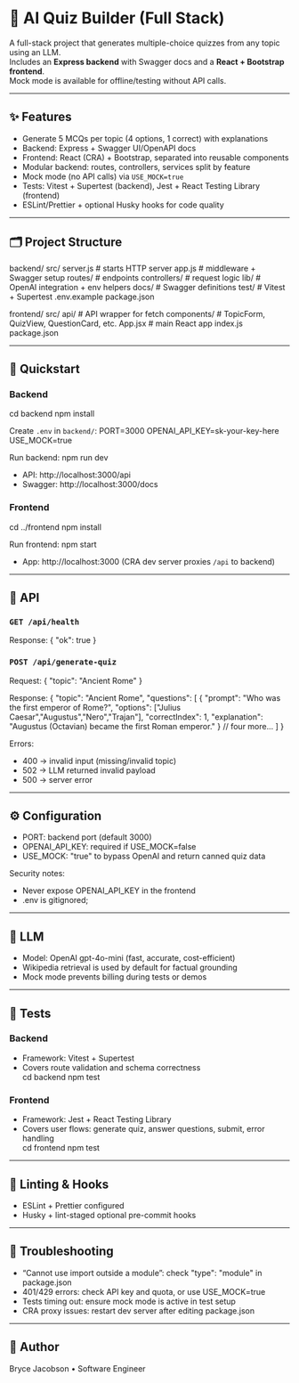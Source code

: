 # 🧠 AI Quiz Builder (Full Stack)

A full-stack project that generates multiple-choice quizzes from any topic using an LLM.  
Includes an **Express backend** with Swagger docs and a **React + Bootstrap frontend**.  
Mock mode is available for offline/testing without API calls.

---

## ✨ Features
- Generate 5 MCQs per topic (4 options, 1 correct) with explanations  
- Backend: Express + Swagger UI/OpenAPI docs  
- Frontend: React (CRA) + Bootstrap, separated into reusable components  
- Modular backend: routes, controllers, services split by feature  
- Mock mode (no API calls) via `USE_MOCK=true`  
- Tests: Vitest + Supertest (backend), Jest + React Testing Library (frontend)  
- ESLint/Prettier + optional Husky hooks for code quality  

---

## 🗂 Project Structure
backend/
  src/
    server.js           # starts HTTP server
    app.js              # middleware + Swagger setup
    routes/             # endpoints
    controllers/        # request logic
  lib/                  # OpenAI integration + env helpers
  docs/                 # Swagger definitions
  test/                 # Vitest + Supertest
  .env.example
  package.json

frontend/
  src/
    api/                # API wrapper for fetch
    components/         # TopicForm, QuizView, QuestionCard, etc.
    App.jsx             # main React app
    index.js
  package.json

---

## 🚀 Quickstart

### Backend
cd backend
npm install

Create `.env` in `backend/`:
PORT=3000
OPENAI_API_KEY=sk-your-key-here
USE_MOCK=true

Run backend:
npm run dev

- API: http://localhost:3000/api  
- Swagger: http://localhost:3000/docs  

### Frontend
cd ../frontend
npm install

Run frontend:
npm start

- App: http://localhost:3000 (CRA dev server proxies `/api` to backend)

---

## 📡 API

### `GET /api/health`
Response:
{ "ok": true }

### `POST /api/generate-quiz`
Request:
{ "topic": "Ancient Rome" }

Response:
{
  "topic": "Ancient Rome",
  "questions": [
    {
      "prompt": "Who was the first emperor of Rome?",
      "options": ["Julius Caesar","Augustus","Nero","Trajan"],
      "correctIndex": 1,
      "explanation": "Augustus (Octavian) became the first Roman emperor."
    }
    // four more...
  ]
}

Errors:
- 400 → invalid input (missing/invalid topic)  
- 502 → LLM returned invalid payload  
- 500 → server error  

---

## ⚙️ Configuration
- PORT: backend port (default 3000)  
- OPENAI_API_KEY: required if USE_MOCK=false  
- USE_MOCK: "true" to bypass OpenAI and return canned quiz data  

Security notes:  
- Never expose OPENAI_API_KEY in the frontend  
- .env is gitignored;

---

## 🧠 LLM
- Model: OpenAI gpt-4o-mini (fast, accurate, cost-efficient)  
- Wikipedia retrieval is used by default for factual grounding  
- Mock mode prevents billing during tests or demos  

---

## 🧪 Tests

### Backend
- Framework: Vitest + Supertest  
- Covers route validation and schema correctness  
cd backend
npm test

### Frontend
- Framework: Jest + React Testing Library  
- Covers user flows: generate quiz, answer questions, submit, error handling  
cd frontend
npm test

---

## 🧹 Linting & Hooks
- ESLint + Prettier configured  
- Husky + lint-staged optional pre-commit hooks  

---

## 🧭 Troubleshooting
- “Cannot use import outside a module”: check "type": "module" in package.json  
- 401/429 errors: check API key and quota, or use USE_MOCK=true  
- Tests timing out: ensure mock mode is active in test setup  
- CRA proxy issues: restart dev server after editing package.json  

---

## 👤 Author
Bryce Jacobson • Software Engineer
